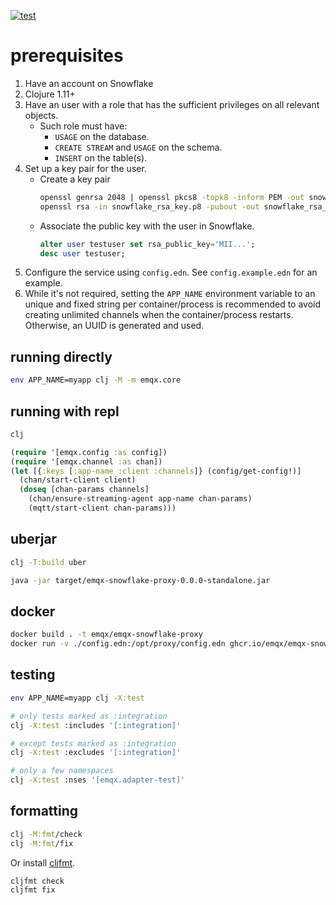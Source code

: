 [![test](https://github.com/emqx/emqx-snowflake-proxy/actions/workflows/test.yaml/badge.svg?branch=main)](https://github.com/emqx/emqx-snowflake-proxy/actions/workflows/test.yaml)

# prerequisites

1. Have an account on Snowflake
2. Clojure 1.11+
3. Have an user with a role that has the sufficient privileges on all relevant objects.
   - Such role must have:
      - `USAGE` on the database.
      - `CREATE STREAM` and `USAGE` on the schema.
      - `INSERT` on the table(s).
4. Set up a key pair for the user.
   - Create a key pair
     ```sh
     openssl genrsa 2048 | openssl pkcs8 -topk8 -inform PEM -out snowflake_rsa_key.p8 -nocrypt
     openssl rsa -in snowflake_rsa_key.p8 -pubout -out snowflake_rsa_key.pub
     ```
   - Associate the public key with the user in Snowflake.
     ```sql
     alter user testuser set rsa_public_key='MII...';
     desc user testuser;
     ```
5. Configure the service using `config.edn`.  See `config.example.edn` for an example.
6. While it's not required, setting the `APP_NAME` environment variable to an unique and
   fixed string per container/process is recommended to avoid creating unlimited channels
   when the container/process restarts.  Otherwise, an UUID is generated and used.

## running directly

```sh
env APP_NAME=myapp clj -M -m emqx.core
```

## running with repl

```sh
clj
```

```clojure
(require '[emqx.config :as config])
(require '[emqx.channel :as chan])
(let [{:keys [:app-name :client :channels]} (config/get-config!)]
  (chan/start-client client)
  (doseq [chan-params channels]
    (chan/ensure-streaming-agent app-name chan-params)
    (mqtt/start-client chan-params)))
```

## uberjar

```sh
clj -T:build uber

java -jar target/emqx-snowflake-proxy-0.0.0-standalone.jar
```

## docker

```bash
docker build . -t emqx/emqx-snowflake-proxy
docker run -v ./config.edn:/opt/proxy/config.edn ghcr.io/emqx/emqx-snowflake-proxy
```

## testing

```sh
env APP_NAME=myapp clj -X:test

# only tests marked as :integration
clj -X:test :includes '[:integration]'

# except tests marked as :integration
clj -X:test :excludes '[:integration]'

# only a few namespaces
clj -X:test :nses '[emqx.adapter-test]'
```

## formatting

```sh
clj -M:fmt/check
clj -M:fmt/fix
```

Or install [cljfmt](https://github.com/weavejester/cljfmt).

```sh
cljfmt check
cljfmt fix
```
